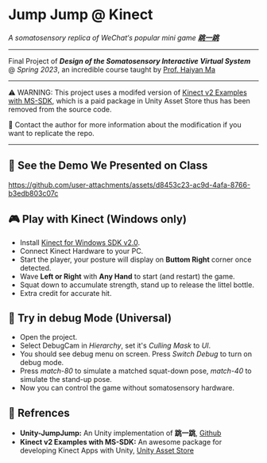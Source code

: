 # Jump Jump @ Kinect
*A somatosensory replica of WeChat‘s popular mini game **[跳一跳](https://zh.wikipedia.org/wiki/%E8%B7%B3%E4%B8%80%E8%B7%B3)***

---

Final Project of ***Design of the Somatosensory Interactive Virtual System*** @ *Spring 2023*,
an incredible course taught by [Prof. Haiyan Ma](https://ieeexplore.ieee.org/author/450192396385734)

---

⚠️ WARNING: This project uses a modifed version of [Kinect v2 Examples with MS-SDK](https://assetstore.unity.com/packages/tools/integration/kinect-v2-examples-with-ms-sdk-18708#description), which is a paid package in Unity Asset Store thus has been removed from the source code.

🙋 Contact the author for more information about the modification if you want to replicate the repo.

---

## 🎥 See the Demo We Presented on Class
https://github.com/user-attachments/assets/d8453c23-ac9d-4afa-8766-b3edb803c07c

## 🎮 Play with Kinect (Windows only)
- Install [Kinect for Windows SDK v2.0](https://www.microsoft.com/en-us/download/details.aspx?id=44561).
- Connect Kinect Hardware to your PC.
- Start the player, your posture will display on **Buttom Right** corner once detected.
- Wave **Left or Right** with **Any Hand** to start (and restart) the game.
- Squat down to accumulate strength, stand up to release the littel bottle.
- Extra credit for accurate hit.
## 🔨 Try in debug Mode (Universal)
- Open the project.
- Select DebugCam in *Hierarchy*, set it's *Culling Mask* to *UI*.
- You should see debug menu on screen. Press *Switch Debug* to turn on debug mode.
- Press *match-80* to simulate a matched squat-down pose, *match-40* to simulate the stand-up pose. 
- Now you can control the game without somatosensory hardware.

## 🔗 Refrences
- **Unity-JumpJump:** An Unity implementation of **跳一跳**, [Github](https://github.com/MetaZhi/Unity-JumpJump)
- **Kinect v2 Examples with MS-SDK:** An awesome package for developing Kinect Apps with Unity, [Unity Asset Store](https://assetstore.unity.com/packages/tools/integration/kinect-v2-examples-with-ms-sdk-18708#description)
